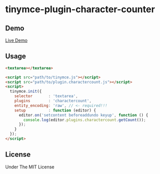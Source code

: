 # tinymce-plugin-character-counter

## Demo

<a href="//isoden.github.io/tinymce-plugin-charactercount/example">Live Demo</a>

## Usage

```html
<textarea></textarea>

<script src="path/to/tinymce.js"></script>
<script src="path/to/plugin.charactercount.js"></script>
<script>
  tinymce.init({
    selector       : 'textarea',
    plugins        : 'charactercount',
    entity_encoding: 'raw', // <- required!!!
    setup          : function (editor) {
      editor.on('setcontent beforeaddundo keyup', function () {
        console.log(editor.plugins.charactercount.getCount());
      });
    }
  });
</script>
```

## License

Under The MIT License
